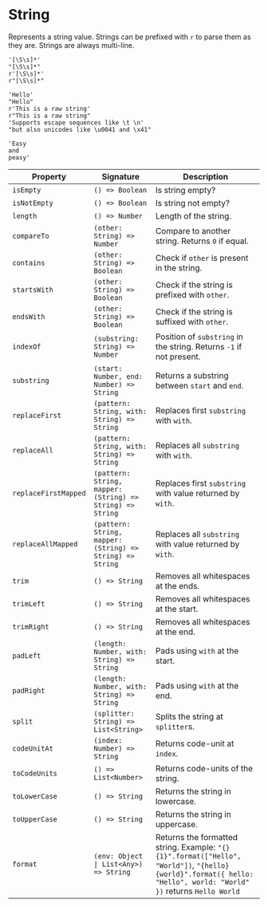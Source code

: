 # String

Represents a string value. Strings can be prefixed with `r` to parse them as they are. Strings are always multi-line.

```title="Syntax (RegExp)"
'[\S\s]*'
"[\S\s]*"
r'[\S\s]*'
r"[\S\s]*"
```

```title="Example"
'Hello'
"Hello"
r'This is a raw string'
r"This is a raw string"
'Supports escape sequences like \t \n'
"but also unicodes like \u0041 and \x41"

'Easy
and
peasy'
```

| Property             | Signature                                                 | Description                                                                                                                                                        |
| -------------------- | --------------------------------------------------------- | ------------------------------------------------------------------------------------------------------------------------------------------------------------------ |
| `isEmpty`            | `() => Boolean`                                           | Is string empty?                                                                                                                                                   |
| `isNotEmpty`         | `() => Boolean`                                           | Is string not empty?                                                                                                                                               |
| `length`             | `() => Number`                                            | Length of the string.                                                                                                                                              |
| `compareTo`          | `(other: String) => Number`                               | Compare to another string. Returns `0` if equal.                                                                                                                   |
| `contains`           | `(other: String) => Boolean`                              | Check if `other` is present in the string.                                                                                                                         |
| `startsWith`         | `(other: String) => Boolean`                              | Check if the string is prefixed with `other`.                                                                                                                      |
| `endsWith`           | `(other: String) => Boolean`                              | Check if the string is suffixed with `other`.                                                                                                                      |
| `indexOf`            | `(substring: String) => Number`                           | Position of `substring` in the string. Returns `-1` if not present.                                                                                                |
| `substring`          | `(start: Number, end: Number) => String`                  | Returns a substring between `start` and `end`.                                                                                                                     |
| `replaceFirst`       | `(pattern: String, with: String) => String`               | Replaces first `substring` with `with`.                                                                                                                            |
| `replaceAll`         | `(pattern: String, with: String) => String`               | Replaces all `substring` with `with`.                                                                                                                              |
| `replaceFirstMapped` | `(pattern: String, mapper: (String) => String) => String` | Replaces first `substring` with value returned by `with`.                                                                                                          |
| `replaceAllMapped`   | `(pattern: String, mapper: (String) => String) => String` | Replaces all `substring` with value returned by `with`.                                                                                                            |
| `trim`               | `() => String`                                            | Removes all whitespaces at the ends.                                                                                                                               |
| `trimLeft`           | `() => String`                                            | Removes all whitespaces at the start.                                                                                                                              |
| `trimRight`          | `() => String`                                            | Removes all whitespaces at the end.                                                                                                                                |
| `padLeft`            | `(length: Number, with: String) => String`                | Pads using `with` at the start.                                                                                                                                    |
| `padRight`           | `(length: Number, with: String) => String`                | Pads using `with` at the end.                                                                                                                                      |
| `split`              | `(splitter: String) => List<String>`                      | Splits the string at `splitter`s.                                                                                                                                  |
| `codeUnitAt`         | `(index: Number) => String`                               | Returns code-unit at `index`.                                                                                                                                      |
| `toCodeUnits`        | `() => List<Number>`                                      | Returns code-units of the string.                                                                                                                                  |
| `toLowerCase`        | `() => String`                                            | Returns the string in lowercase.                                                                                                                                   |
| `toUpperCase`        | `() => String`                                            | Returns the string in uppercase.                                                                                                                                   |
| `format`             | `(env: Object \| List<Any>) => String`                    | Returns the formatted string. Example: `"{} {1}".format(["Hello", "World"])`, `"{hello} {world}".format({ hello: "Hello", world: "World" })` returns `Hello World` |

